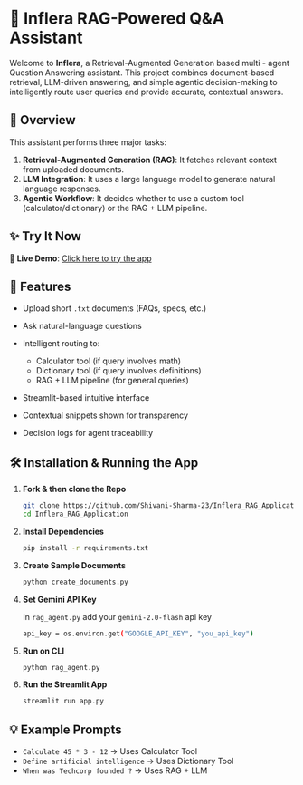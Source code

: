 # 🤖 Inflera RAG-Powered Q\&A Assistant

Welcome to **Inflera**, a Retrieval-Augmented Generation based multi - agent Question Answering assistant. This project combines document-based retrieval, LLM-driven answering, and simple agentic decision-making to intelligently route user queries and provide accurate, contextual answers.

## 🧠 Overview

This assistant performs three major tasks:

1. **Retrieval-Augmented Generation (RAG)**: It fetches relevant context from uploaded documents.
2. **LLM Integration**: It uses a large language model to generate natural language responses.
3. **Agentic Workflow**: It decides whether to use a custom tool (calculator/dictionary) or the RAG + LLM pipeline.

## ✨ Try It Now
🔗 **Live Demo**: [Click here to try the app](https://inflera-rag-app.streamlit.app/)

## 🚀 Features

* Upload short `.txt` documents (FAQs, specs, etc.)
* Ask natural-language questions
* Intelligent routing to:

  * Calculator tool (if query involves math)
  * Dictionary tool (if query involves definitions)
  * RAG + LLM pipeline (for general queries)
    
* Streamlit-based intuitive interface
* Contextual snippets shown for transparency
* Decision logs for agent traceability


## 🛠️ Installation & Running the App

1. **Fork & then clone the Repo**

   ```bash
   git clone https://github.com/Shivani-Sharma-23/Inflera_RAG_Application.git
   cd Inflera_RAG_Application
   ```

2. **Install Dependencies**

   ```bash
   pip install -r requirements.txt
   ```


3. **Create Sample Documents**

      ```bash
   python create_documents.py
   ```
   
4. **Set Gemini API Key**

   In `rag_agent.py` add your `gemini-2.0-flash` api key

   ```bash
   api_key = os.environ.get("GOOGLE_API_KEY", "you_api_key")
   ```
5. **Run on CLI**

   ```bash
   python rag_agent.py
   ```
6. **Run the Streamlit App**

   ```bash
   streamlit run app.py
   ```


## 💡 Example Prompts

* `Calculate 45 * 3 - 12` → Uses Calculator Tool
* `Define artificial intelligence` → Uses Dictionary Tool
* `When was Techcorp founded ?` → Uses RAG + LLM
